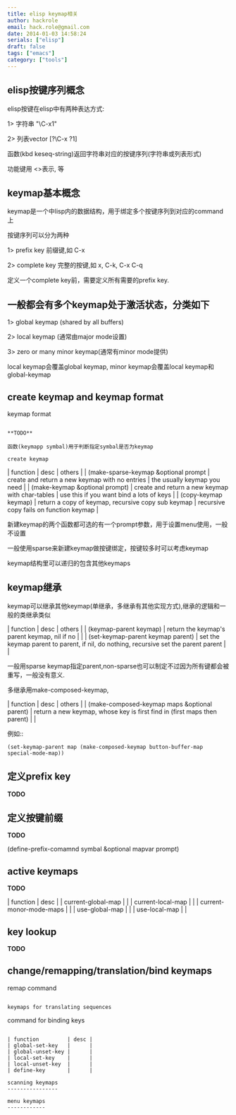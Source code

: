 ```yaml
---
title: elisp keymap相关
author: hackrole
email: hack.role@gmail.com
date: 2014-01-03 14:58:24
serials: ["elisp"]
draft: false
tags: ["emacs"]
category: ["tools"]
---
```





elisp按键序列概念
-----------------

elisp按键在elisp中有两种表达方式:

1> 字符串 "\C-x1"

2> 列表vector [?\C-x ?1]

函数(kbd keseq-string)返回字符串对应的按键序列(字符串或列表形式)

功能键用 <>表示, <RET> <SPC> <F1>等

keymap基本概念
--------------

keymap是一个中lisp内的数据结构，用于绑定多个按键序列到对应的command上

按键序列可以分为两种

1> prefix key 前缀键,如 C-x

2> complete key 完整的按键,如 x, C-k, C-x C-q

定义一个complete key前，需要定义所有需要的prefix key.

一般都会有多个keymap处于激活状态，分类如下
------------------------------------------

1> global keymap (shared by all buffers)

2> local keymap (通常由major mode设置)

3> zero or many minor keymap(通常有minor mode提供)

local keymap会覆盖global keymap, minor keymap会覆盖local keymap和global-keymap

create keymap and keymap format
-------------------------------

keymap format
~~~~~~~~~~~~~

**TODO**

函数(keymapp symbal)用于判断指定symbal是否为keymap

create keymap
~~~~~~~~~~~~~

| function                             | desc                                               | others                                   |
| (make-sparse-keymap &optional prompt | create and return a new keymap with no entries     | the usually keymap you need              |
| (make-keymap &optional prompt)       | create and return a new keymap with char-tables    | use this if you want bind a lots of keys |
| (copy-keymap keymap)                 | return a copy of keymap, recursive copy sub keymap | recursive copy fails on function keymap  |

新建keymap的两个函数都可选的有一个prompt参数，用于设置menu使用，一般不设置

一般使用sparse来新建keymap做按键绑定，按键较多时可以考虑keymap

keymap结构里可以递归的包含其他keymaps

keymap继承
----------

keymap可以继承其他keymap(单继承，多继承有其他实现方式),继承的逻辑和一般的类继承类似

| function                          | desc                                                                                 | others |
| (keymap-parent keymap)            | return the keymap's parent keymap, nil if no                                         |        |
| (set-keymap-parent keymap parent) | set the keymap parent to parent, if nil, do nothing, recursive set the parent parent |        |

一般用sparse keymap指定parent,non-sparse也可以制定不过因为所有键都会被重写，一般没有意义.

多继承用make-composed-keymap,

| function                                     | desc                                                                     | others |
| (make-composed-keymap maps &optional parent) | return a new keymap, whose key is first find in (first maps then parent) |        |

例如::

    (set-keymap-parent map (make-composed-keymap button-buffer-map special-mode-map))

定义prefix key
--------------

**TODO**


定义按键前缀
------------

**TODO**

(define-prefix-comamnd symbal &optional mapvar prompt)


active keymaps
--------------

**TODO**

| function                | desc |
| current-global-map      |      |
| current-local-map       |      |
| current-monor-mode-maps |      |
| use-global-map          |      |
| use-local-map           |      |

key lookup
----------

**TODO**

change/remapping/translation/bind keymaps
-----------------------------------------

remap command
~~~~~~~~~~~~~

keymaps for translating sequences
~~~~~~~~~~~~~~~~~~~~~~~~~~~~~~~~~

command for binding keys
~~~~~~~~~~~~~~~~~~~~~~~~

| function         | desc |
| global-set-key   |      |
| global-unset-key |      |
| local-set-key    |      |
| local-unset-key  |      |
| define-key       |      |

scanning keymaps
----------------

menu keymaps
------------
